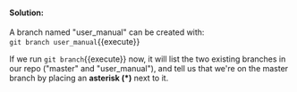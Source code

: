 #### Solution:

A branch named "user_manual" can be created with:  
`git branch user_manual`{{execute}}

If we run `git branch`{{execute}} now, it will list the two existing branches in our repo ("master" and "user_manual"), and tell us that we're on the master branch by placing an **asterisk (*)** next to it.
